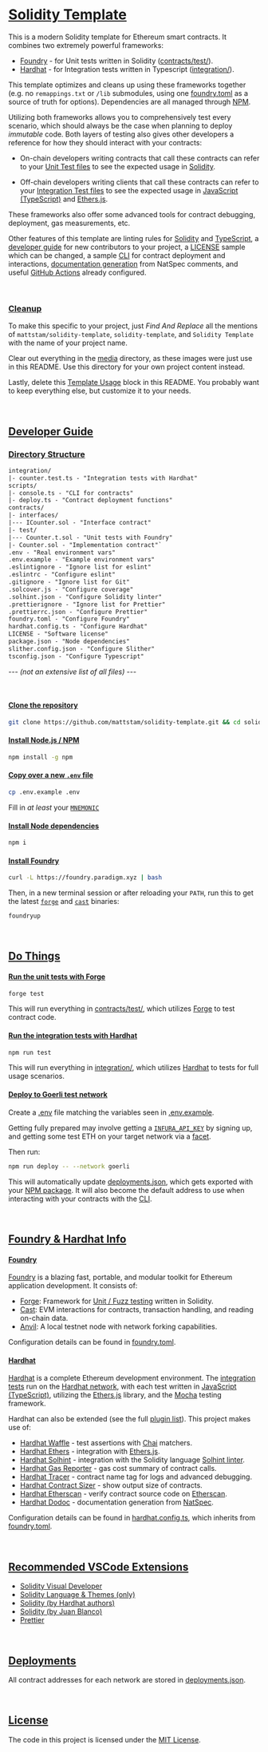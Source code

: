 # [Solidity Template](#solidity-template)

<!-- If you want badge for Github Actions & NPM version, uncomment these! -->
<!-- [![Unit Tests](https://github.com/mattstam/solidity-template/actions/workflows/unit-test.yaml/badge.svg)](https://github.com/mattstam/solidity-template/actions/workflows/unit-test.yaml)
[![Integration Tests](https://github.com/mattstam/solidity-template/actions/workflows/integration-test.yaml/badge.svg)](https://github.com/mattstam/solidity-template/actions/workflows/integration-test.yaml)
[![Slither Static Analysis](https://github.com/mattstam/solidity-template/actions/workflows/slither.yaml/badge.svg)](https://github.com/mattstam/solidity-template/actions/workflows/slither.yaml)
[![Lint](https://github.com/mattstam/solidity-template/actions/workflows/lint.yaml/badge.svg)](https://github.com/mattstam/solidity-template/actions/workflows/lint.yaml)
[![NPM Version](https://img.shields.io/npm/v/@mattstam/solidity-template/latest.svg)](https://www.npmjs.com/package/@mattstam/solidity-template/v/latest) -->

This is a modern Solidity template for Ethereum smart contracts. It combines two extremely powerful frameworks:

- [Foundry](#foundry) - for Unit tests written in Solidity ([contracts/test/](./contracts/test/)).
- [Hardhat](#hardhat) - for Integration tests written in Typescript ([integration/](./integration/)).

This template optimizes and cleans up using these frameworks together (e.g. no `remappings.txt` or `/lib` submodules, using one [foundry.toml](./foundry.toml) as a source of truth for options). Dependencies are all managed through [NPM](./package.json).

Utilizing both frameworks allows you to comprehensively test every scenario, which should always be the case when planning to deploy *immutable* code. Both layers of testing also gives other developers a reference for how they should interact with your contracts:

- On-chain developers writing contracts that call these contracts can refer to your [Unit Test files](./contracts/test/) to see the expected usage in [Solidity](https://docs.soliditylang.org/en/latest/).

- Off-chain developers writing clients that call these contracts can refer to your [Integration Test files](./integration/) to see the expected usage in [JavaScript (TypeScript)](https://www.typescriptlang.org/) and [Ethers.js](https://docs.ethers.io/v5/).

These frameworks also offer some advanced tools for contract debugging, deployment, gas measurements, etc.

Other features of this template are linting rules for [Solidity](./.solhint.json) and [TypeScript](./.eslintrc.js), a [developer guide](#developer-guide) for new contributors to your project, a [LICENSE](./LICENSE) sample which can be changed, a sample [CLI](./scripts/console) for contract deployment and interactions, [documentation generation](https://github.com/primitivefinance/primitive-dodoc) from NatSpec comments, and useful [GitHub Actions](#github-actions--workflow-badges) already configured.

&nbsp;
### [Cleanup](#cleanup)

To make this specific to your project, just *Find And Replace* all the mentions of `mattstam/solidity-template`, `solidity-template`, and `Solidity Template` with the name of your project name.

Clear out everything in the [media](./media/) directory, as these images were just use in this README. Use this directory for your own project content instead.

Lastly, delete this [Template Usage](#template-usage) block in this README. You probably want to keep everything else, but customize it to your needs.

&nbsp;

## [Developer Guide](#developer-guide)

### [Directory Structure](#directory-structure)

```txt
integration/
|- counter.test.ts - "Integration tests with Hardhat"
scripts/
|- console.ts - "CLI for contracts"
|- deploy.ts - "Contract deployment functions"
contracts/
|- interfaces/
|--- ICounter.sol - "Interface contract"
|- test/
|--- Counter.t.sol - "Unit tests with Foundry"
|- Counter.sol - "Implementation contract"`
.env - "Real environment vars"
.env.example - "Example environment vars"
.eslintignore - "Ignore list for eslint"
.eslintrc - "Configure eslint"
.gitignore - "Ignore list for Git"
.solcover.js - "Configure coverage"
.solhint.json - "Configure Solidity linter"
.prettierignore - "Ignore list for Prettier"
.prettierrc.json - "Configure Prettier"
foundry.toml - "Configure Foundry"
hardhat.config.ts - "Configure Hardhat"
LICENSE - "Software license"
package.json - "Node dependencies"
slither.config.json - "Configure Slither"
tsconfig.json - "Configure Typescript"
```

--- *(not an extensive list of all files)* ---

&nbsp;

#### [Clone the repository](#clone-the-repository)

```sh
git clone https://github.com/mattstam/solidity-template.git && cd solidity-template
```

#### [Install Node.js / NPM](#install-nodejs--npm)

```sh
npm install -g npm
```

#### [Copy over a new `.env` file](#copy-over-a-new-env-file)

```sh
cp .env.example .env
```

Fill in *at least* your [`MNEMONIC`](https://metamask.zendesk.com/hc/en-us/articles/360015290032-How-to-reveal-your-Secret-Recovery-Phrase)

#### [Install Node dependencies](#install-node-dependencies)

```sh
npm i
```

#### [Install Foundry](#install-foundry)

```sh
curl -L https://foundry.paradigm.xyz | bash
```

Then, in a new terminal session or after reloading your `PATH`, run this to get
the latest [`forge`](https://book.getfoundry.sh/reference/forge/forge) and [`cast`](https://book.getfoundry.sh/reference/cast/cast) binaries:

```sh
foundryup
```

&nbsp;

## [Do Things](#do-things)

#### [Run the unit tests with Forge](#run-the-unit-tests-with-forge)

```sh
forge test
```

This will run everything in [contracts/test/](./contracts/test/), which utilizes [Forge](https://book.getfoundry.sh/forge/tests) to test contract code.

#### [Run the integration tests with Hardhat](#run-the-integration-tests-with-hardhat)

```sh
npm run test
```

This will run everything in [integration/](./integration/), which utilizes [Hardhat](https://hardhat.org/hardhat-runner/docs/getting-started#overview) to tests for full usage scenarios.

#### [Deploy to Goerli test network](#deploy-to-goerli-test-network)

Create a [.env](./.env) file matching the variables seen in [.env.example](./.env.example).

Getting fully prepared may involve getting a [`INFURA_API_KEY`](https://docs.infura.io/infura/getting-started) by signing up, and getting some test ETH on your target network via a [facet](https://goerlifaucet.com/).

Then run:

```sh
npm run deploy -- --network goerli
```

This will automatically update [deployments.json](./deployments.json), which gets exported with your [NPM package](./package.json). It will also become the default address to use when interacting with your contracts with the [CLI](./scripts/console).

&nbsp;

## [Foundry & Hardhat Info](#foundry--hardhat-infofoundary--hardhat-info)

#### [Foundry](#foundry)

[Foundry](https://book.getfoundry.sh/) is a blazing fast, portable, and modular toolkit for Ethereum application development. It consists of:

- [Forge](https://book.getfoundry.sh/reference/forge/forge): Framework for [Unit / Fuzz testing](./contracts/test/) written in Solidity.
- [Cast](https://book.getfoundry.sh/reference/cast/cast): EVM interactions for contracts, transaction handling, and reading on-chain data.
- [Anvil](https://book.getfoundry.sh/reference/anvil/): A local testnet node with network forking capabilities.

Configuration details can be found in [foundry.toml](./foundry.toml).

#### [Hardhat](#hardhat)

[Hardhat](https://hardhat.org/getting-started/) is a complete Ethereum development environment. The [integration tests]((./integration/)) run on the [Hardhat network](https://hardhat.org/hardhat-network/), with each test written in [JavaScript (TypeScript)](https://www.typescriptlang.org/), utilizing the [Ethers.js](https://docs.ethers.io/v5/) library, and the [Mocha](https://mochajs.org/) testing framework.

Hardhat can also be extended (see the full [plugin list](https://hardhat.org/plugins/)). This project makes use of:

- [Hardhat Waffle](https://github.com/NomicFoundation/hardhat/blob/5659ee220069329df4354ba7cda446daaa24ab35/packages/hardhat-waffle/README.md) - test assertions with [Chai](https://ethereum-waffle.readthedocs.io/en/latest/matchers.html) matchers.
- [Hardhat Ethers](https://github.com/NomicFoundation/hardhat/blob/5659ee220069329df4354ba7cda446daaa24ab35/packages/hardhat-ethers/README.md) - integration with [Ethers.js](https://docs.ethers.io/v5/).
- [Hardhat Solhint](https://github.com/NomicFoundation/hardhat/blob/5659ee220069329df4354ba7cda446daaa24ab35/packages/hardhat-solhint/README.md) - integration with the Solidity language [Solhint linter](https://github.com/protofire/solhint).
- [Hardhat Gas Reporter](https://github.com/cgewecke/hardhat-gas-reporter) - gas cost summary of contract calls.
- [Hardhat Tracer](https://github.com/zemse/hardhat-tracer) - contract name tag for logs and advanced debugging.
- [Hardhat Contract Sizer](https://github.com/ItsNickBarry/hardhat-contract-sizer) - show output size of contracts.
- [Hardhat Etherscan](https://github.com/NomicFoundation/hardhat/blob/5659ee220069329df4354ba7cda446daaa24ab35/packages/hardhat-etherscan/README.md) - verify contract source code on [Etherscan](https://etherscan.io/).
- [Hardhat Dodoc](https://github.com/primitivefinance/primitive-dodoc) - documentation generation from [NatSpec](https://docs.soliditylang.org/en/latest/natspec-format.html).

Configuration details can be found in [hardhat.config.ts](./hardhat.config.ts), which inherits from [foundry.toml](./foundry.toml).

&nbsp;

## [Recommended VSCode Extensions](#recommended-vscode-extensions)

- [Solidity Visual Developer](https://marketplace.visualstudio.com/items?itemName=tintinweb.solidity-visual-auditor)
- [Solidity Language & Themes (only)](https://marketplace.visualstudio.com/items?itemName=tintinweb.vscode-solidity-language)
- [Solidity (by Hardhat authors)](https://marketplace.visualstudio.com/items?itemName=NomicFoundation.hardhat-solidity)
- [Solidity (by Juan Blanco)](https://marketplace.visualstudio.com/items?itemName=JuanBlanco.solidity)
- [Prettier](https://marketplace.visualstudio.com/items?itemName=SimonSiefke.prettier-vscode)

&nbsp;

## [Deployments](#deployments)

All contract addresses for each network are stored in [deployments.json](./deployments.json).

&nbsp;

## [License](#license)

The code in this project is licensed under the [MIT License](./LICENSE).
